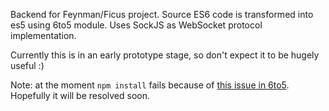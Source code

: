 Backend for Feynman/Ficus project. Source ES6 code is transformed into es5 using 6to5 module.
Uses SockJS as WebSocket protocol implementation.

Currently this is in an early prototype stage, so don't expect it to be hugely useful :)

Note: at the moment `npm install` fails because of [this issue in 6to5](https://github.com/6to5/6to5/issues/137).
Hopefully it will be resolved soon.
